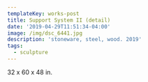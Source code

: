 ```yaml
---
templateKey: works-post
title: Support System II (detail)
date: '2019-04-29T11:51:34-04:00'
image: /img/dsc_6441.jpg
description: 'stoneware, steel, wood. 2019'
tags:
  - sculpture
---
```

32 x 60 x 48 in.
